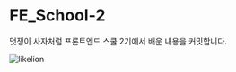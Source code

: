 # FE_School-2
멋쟁이 사자처럼 프론트엔드 스쿨 2기에서 배운 내용을 커밋합니다.

![likelion](https://user-images.githubusercontent.com/92916958/163722749-b839de9e-0fa3-4822-8f25-36d5a9dace6f.png)
